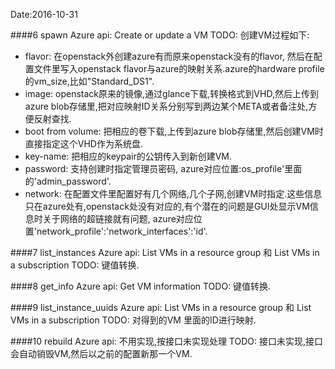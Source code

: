 Date:2016-10-31

####6 spawn
Azure api: Create or update a VM
TODO: 创建VM过程如下:
- flavor: 在openstack外创建azure有而原来openstack没有的flavor, 然后在配置文件里写入openstack flavor与azure的映射关系.azure的hardware profile的vm_size,比如"Standard_DS1".
- image: openstack原来的镜像,通过glance下载,转换格式到VHD,然后上传到azure blob存储里,把对应映射ID关系分别写到两边某个META或者备注处,方便反射查找.  
- boot from volume: 把相应的卷下载,上传到azure blob存储里,然后创建VM时直接指定这个VHD作为系统盘.
- key-name: 把相应的keypair的公钥传入到新创建VM.
- password: 支持创建时指定管理员密码, azure对应位置:os_profile'里面的'admin_password'.
- network: 在配置文件里配置好有几个网络,几个子网,创建VM时指定.这些信息只在azure处有,openstack处没有对应的,有个潜在的问题是GUI处显示VM信息时关于网络的超链接就有问题, azure对应位置'network_profile':'network_interfaces':'id'.


####7 list_instances
Azure api: List VMs in a resource group 和 List VMs in a subscription
TODO: 键值转换.

####8 get_info
Azure api: Get VM information
TODO: 键值转换.

####9 list_instance_uuids
Azure api: List VMs in a resource group 和 List VMs in a subscription
TODO: 对得到的VM 里面的ID进行映射.

####10 rebuild
Azure api: 不用实现,按接口未实现处理
TODO: 接口未实现,接口会自动销毁VM,然后以之前的配置新那一个VM.
